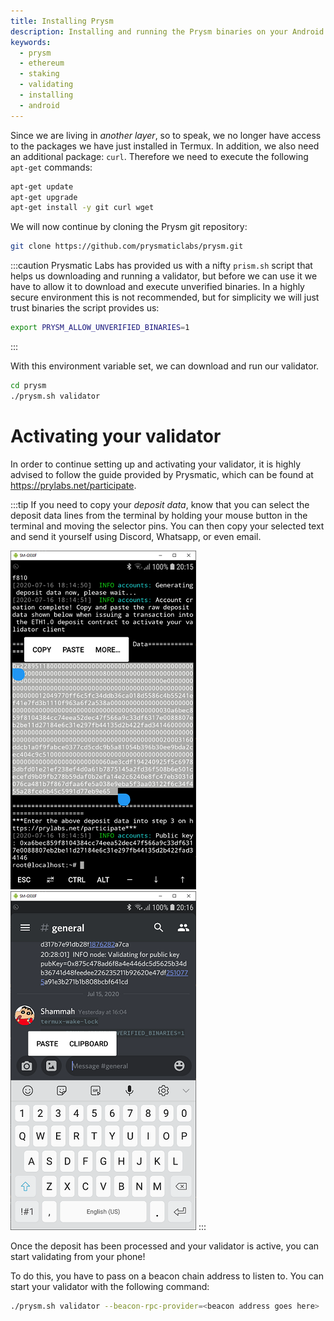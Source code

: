 ```yaml
---
title: Installing Prysm
description: Installing and running the Prysm binaries on your Android phone
keywords:
  - prysm
  - ethereum
  - staking
  - validating
  - installing
  - android
---
```


Since we are living in *another layer*, so to speak, we no longer have access to the packages we have just installed in Termux. In addition, we also need an additional package: `curl`. Therefore we need to execute the following `apt-get` commands:

```bash
apt-get update
apt-get upgrade
apt-get install -y git curl wget
```

We will now continue by cloning the Prysm git repository:

```bash
git clone https://github.com/prysmaticlabs/prysm.git
```

:::caution
Prysmatic Labs has provided us with a nifty `prism.sh` script that helps us downloading and running a validator, but before we can use it we have to allow it to download and execute unverified binaries. In a highly secure environment this is not recommended, but for simplicity we will just trust binaries the script provides us:

```bash
export PRYSM_ALLOW_UNVERIFIED_BINARIES=1
```
:::

With this environment variable set, we can download and run our validator.

```bash
cd prysm
./prysm.sh validator
```

# Activating your validator
In order to continue setting up and activating your validator, it is highly advised to follow the guide provided by Prysmatic, which can be found at https://prylabs.net/participate.

:::tip
If you need to copy your *deposit data*, know that you can select the deposit data lines from the terminal by holding your mouse button in the terminal and moving the selector pins. You can then copy your selected text and send it yourself using Discord, Whatsapp, or even email.

![Copy](/img/installing-prysm/1.png) ![Paste](/img/installing-prysm/2.png)
:::

Once the deposit has been processed and your validator is active, you can start validating from your phone!

To do this, you have to pass on a beacon chain address to listen to. You can start your validator with the following command:

```bash
./prysm.sh validator --beacon-rpc-provider=<beacon address goes here>
```